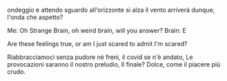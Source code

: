
ondeggio e attendo
sguardo all'orizzonte
si alza il vento
arriverà dunque, 
l'onda che aspetto?

Me: Oh Strange Brain,
	   oh weird brain,
	   will you answer?
Brain: E

Are these feelings true, 
or am I just scared to admit
I'm scared?


Riabbracciamoci senza pudore né freni, 
il covid se n'è andato, 
Le provocazioni saranno il nostro preludio, Il finale? 
Dolce, come il piacere più crudo.